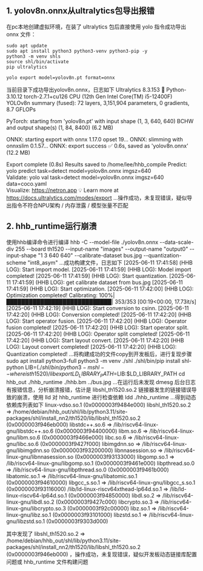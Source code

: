 ## 1. yolov8n.onnx从ultralytics包导出报错

在pc本地创建虚拟环境，在装了 ultralytics 包后直接使用 yolo 指令成功导出 onnx 文件：

``````
sudo apt update
sudo apt install python3 python3-venv python3-pip -y
python3 -m venv shls
source shl/bin/activate
pip ultralytics

yolo export model=yolov8n.pt format=onnx
``````

当前目录下成功导出yolov8n.onnx，日志如下
Ultralytics 8.3.153 🚀 Python-3.10.12 torch-2.7.1+cu126 CPU (12th Gen Intel Core(TM) i5-12400F)
YOLOv8n summary (fused): 72 layers, 3,151,904 parameters, 0 gradients, 8.7 GFLOPs

PyTorch: starting from 'yolov8n.pt' with input shape (1, 3, 640, 640) BCHW and output shape(s) (1, 84, 8400) (6.2 MB)

ONNX: starting export with onnx 1.17.0 opset 19...
ONNX: slimming with onnxslim 0.1.57...
ONNX: export success ✅ 0.6s, saved as 'yolov8n.onnx' (12.2 MB)

Export complete (0.8s)
Results saved to /home/lee/hhb_compile
Predict:         yolo predict task=detect model=yolov8n.onnx imgsz=640  
Validate:        yolo val task=detect model=yolov8n.onnx imgsz=640 data=coco.yaml  
Visualize:       https://netron.app
💡 Learn more at https://docs.ultralytics.com/modes/export
...操作成功，未复现错误，疑似导出指令不符合NPU架构 / 内存泄露 / 模型张量不匹配

## 2. hhb_runtime运行崩溃

使用hhb编译命令进行编译
hhb -C --model-file ./yolov8n.onnx --data-scale-div 255 --board th1520 --input-name "images" --output-name "output0" --input-shape "1 3 640 640" --calibrate-dataset bus.jpg  --quantization-scheme "int8_asym"
...成功构建文件，日志如下
[2025-06-11 17:41:58] (HHB LOG): Start import model.
[2025-06-11 17:41:59] (HHB LOG): Model import completed! 
[2025-06-11 17:41:59] (HHB LOG): Start quantization.
[2025-06-11 17:41:59] (HHB LOG): get calibrate dataset from bus.jpg
[2025-06-11 17:41:59] (HHB LOG): Start optimization.
[2025-06-11 17:42:00] (HHB LOG): Optimization completed!
Calibrating: 100%|████████████████████████████| 353/353 [00:19<00:00, 17.73it/s]
[2025-06-11 17:42:19] (HHB LOG): Start conversion to csinn.
[2025-06-11 17:42:20] (HHB LOG): Conversion completed!
[2025-06-11 17:42:20] (HHB LOG): Start operator fusion.
[2025-06-11 17:42:20] (HHB LOG): Operator fusion completed!
[2025-06-11 17:42:20] (HHB LOG): Start operator split.
[2025-06-11 17:42:20] (HHB LOG): Operator split completed!
[2025-06-11 17:42:20] (HHB LOG): Start layout convert.
[2025-06-11 17:42:20] (HHB LOG): Layout convert completed!
[2025-06-11 17:42:20] (HHB LOG): Quantization completed!
...将构建成功的文件copy到开发板后，进行复现步骤
sudo apt install python3-full
python3 -m venv ./shl
./shl/bin/pip install shl-python
LIB=$(./shl/bin/python3 -m shl --whereis th1520)/lib
export LD_LIBRARY_PATH=$LIB:$LD_LIBRARY_PATH
cd hhb_out
./hhb_runtime ./hhb.bm ../bus.jpg
...在运行后未发现 dmesg 后台日志有报错信息，分析崩溃报错，估计是 libshl_th1520.so.2 链接器发生的链接错误导致的崩溃，使用 lld 对 hhb_runtime 进行检查依赖
ldd ./hhb_runtime
...得到动态依赖库列表如下
linux-vdso.so.1 (0x0000003f9484e000)
  libshl_th1520.so.2 => /home/debian/hhb_out/shl/lib/python3.11/site-packages/shl/install_nn2/th1520/lib/libshl_th1520.so.2 (0x0000003f946eb000)
  libstdc++.so.6 => /lib/riscv64-linux-gnu/libstdc++.so.6 (0x0000003f94400000)
  libm.so.6 => /lib/riscv64-linux-gnu/libm.so.6 (0x0000003f9466e000)
  libc.so.6 => /lib/riscv64-linux-gnu/libc.so.6 (0x0000003f9427f000)
  libimgdnn.so => /lib/riscv64-linux-gnu/libimgdnn.so (0x0000003f93200000)
  libnnasession.so => /lib/riscv64-linux-gnu/libnnasession.so (0x0000003f93133000)
  libgomp.so.1 => /lib/riscv64-linux-gnu/libgomp.so.1 (0x0000003f9461e000)
  libpthread.so.0 => /lib/riscv64-linux-gnu/libpthread.so.0 (0x0000003f9461b000)
  libatomic.so.1 => /lib/riscv64-linux-gnu/libatomic.so.1 (0x0000003f94610000)
  libgcc_s.so.1 => /lib/riscv64-linux-gnu/libgcc_s.so.1 (0x0000003f93116000)
  /lib/ld-linux-riscv64xthead-lp64d.so.1 => /lib/ld-linux-riscv64-lp64d.so.1 (0x0000003f94850000)
  libdl.so.2 => /lib/riscv64-linux-gnu/libdl.so.2 (0x0000003f9427c000)
  libcrypto.so.3 => /lib/riscv64-linux-gnu/libcrypto.so.3 (0x0000003f92c00000)
  libz.so.1 => /lib/riscv64-linux-gnu/libz.so.1 (0x0000003f93101000)
  libzstd.so.1 => /lib/riscv64-linux-gnu/libzstd.so.1 (0x0000003f9303d000)


其中发现了 libshl_th1520.so.2 => /home/debian/hhb_out/shl/lib/python3.11/site-packages/shl/install_nn2/th1520/lib/libshl_th1520.so.2 (0x0000003f946eb000) ，操作成功，未复现错误，疑似开发板动态链接库配置问题或 hhb_runtime 文件构建问题